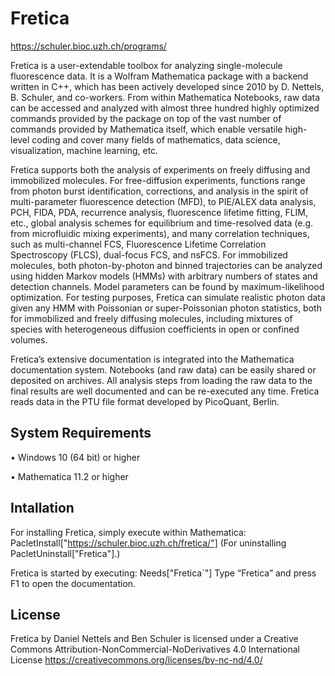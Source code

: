 # Fretica
https://schuler.bioc.uzh.ch/programs/

Fretica is a user-extendable toolbox for analyzing single-molecule fluorescence data. It is a Wolfram Mathematica package with a backend written in C++, which has been actively developed since 2010 by D. Nettels, B. Schuler, and co-workers. From within Mathematica Notebooks, raw data can be accessed and analyzed with almost three hundred highly optimized commands provided by the package on top of the vast number of commands provided by Mathematica itself, which enable versatile high-level coding and cover many fields of mathematics, data science, visualization, machine learning, etc.

Fretica supports both the analysis of experiments on freely diffusing and immobilized molecules. For free-diffusion experiments, functions range from photon burst identification, corrections, and analysis in the spirit of multi-parameter fluorescence detection (MFD), to PIE/ALEX data analysis, PCH, FIDA, PDA, recurrence analysis, fluorescence lifetime fitting, FLIM, etc., global analysis schemes for equilibrium and time-resolved data (e.g. from microfluidic mixing experiments), and many correlation techniques, such as multi-channel FCS, Fluorescence Lifetime Correlation Spectroscopy (FLCS), dual-focus FCS, and nsFCS. For immobilized molecules, both photon-by-photon and binned trajectories can be analyzed using hidden Markov models (HMMs) with arbitrary numbers of states and detection channels. Model parameters can be found by maximum-likelihood optimization. For testing purposes, Fretica can simulate realistic photon data given any HMM with Poissonian or super-Poissonian photon statistics, both for immobilized and freely diffusing molecules, including mixtures of species with heterogeneous diffusion coefficients in open or confined volumes.

Fretica’s extensive documentation is integrated into the Mathematica documentation system. Notebooks (and raw data) can be easily shared or deposited on archives. All analysis steps from loading the raw data to the final results are well documented and can be re-executed any time. Fretica reads data in the PTU file format developed by PicoQuant, Berlin.

## System Requirements
•	Windows 10 (64 bit) or higher

•	Mathematica 11.2 or higher


## Intallation
For installing Fretica, simply execute within Mathematica:
PacletInstall["https://schuler.bioc.uzh.ch/fretica/"]
(For uninstalling PacletUninstall["Fretica"].)

Fretica is started by executing: Needs["Fretica`"]
Type “Fretica” and press F1 to open the documentation.


## License
Fretica by Daniel Nettels and Ben Schuler is licensed under a Creative Commons Attribution-NonCommercial-NoDerivatives 4.0 International License
https://creativecommons.org/licenses/by-nc-nd/4.0/
